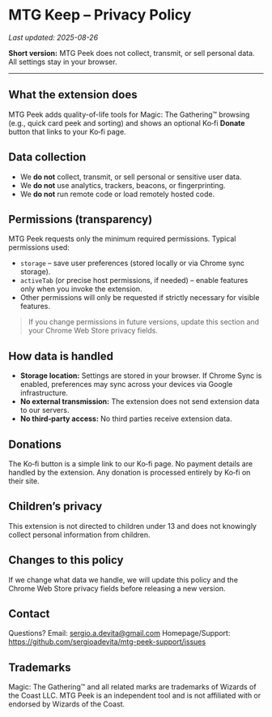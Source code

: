 # MTG Keep – Privacy Policy
_Last updated: 2025-08-26_

**Short version:** MTG Peek does not collect, transmit, or sell personal data. All settings stay in your browser.

---

## What the extension does
MTG Peek adds quality-of-life tools for Magic: The Gathering™ browsing (e.g., quick card peek and sorting) and shows an optional Ko‑fi **Donate** button that links to your Ko‑fi page.

## Data collection
- We **do not** collect, transmit, or sell personal or sensitive user data.
- We **do not** use analytics, trackers, beacons, or fingerprinting.
- We **do not** run remote code or load remotely hosted code.

## Permissions (transparency)
MTG Peek requests only the minimum required permissions. Typical permissions used:
- `storage` – save user preferences (stored locally or via Chrome sync storage).
- `activeTab` (or precise host permissions, if needed) – enable features only when you invoke the extension.
- Other permissions will only be requested if strictly necessary for visible features.

> If you change permissions in future versions, update this section and your Chrome Web Store privacy fields.

## How data is handled
- **Storage location:** Settings are stored in your browser. If Chrome Sync is enabled, preferences may sync across your devices via Google infrastructure.
- **No external transmission:** The extension does not send extension data to our servers.
- **No third‑party access:** No third parties receive extension data.

## Donations
The Ko‑fi button is a simple link to our Ko‑fi page. No payment details are handled by the extension. Any donation is processed entirely by Ko‑fi on their site.

## Children’s privacy
This extension is not directed to children under 13 and does not knowingly collect personal information from children.

## Changes to this policy
If we change what data we handle, we will update this policy and the Chrome Web Store privacy fields before releasing a new version.

## Contact
Questions? Email: sergio.a.devita@gmail.com 
Homepage/Support: https://github.com/sergioadevita/mtg-peek-support/issues

## Trademarks
Magic: The Gathering™ and all related marks are trademarks of Wizards of the Coast LLC. MTG Peek is an independent tool and is not affiliated with or endorsed by Wizards of the Coast.